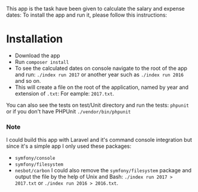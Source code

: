 This app is the task have been given to calculate the salary and expense dates:
To install the app and run it, please follow this instructions:

# Installation

- Download the app
- Run `composer install`
- To see the calculated dates on console navigate to the root of the app and run: `./index run 2017` or another year such as `./index run 2016` and so on.
- This will create a file on the root of the application, named by year and extension of `.txt`: For eample: `2017.txt`.

You can also see the tests on test/Unit directory and run the tests: `phpunit` or if you don't have PHPUnit `./vendor/bin/phpunit`

### Note

I could build this app with Laravel and it's command console integration but since it's a simple app I only used these packages:
- `symfony/console`
- `symfony/filesystem`
- `nesbot/carbon` 
I could also remove the `symfony/filesystem` package and output the file by the help of Unix and Bash: `./index run 2017 > 2017.txt` or `./index run 2016 > 2016.txt`.
